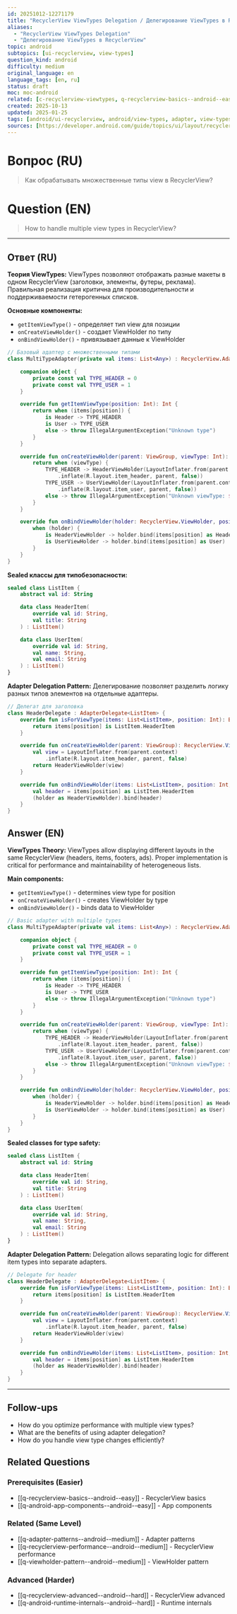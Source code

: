 ```yaml
---
id: 20251012-12271179
title: "RecyclerView ViewTypes Delegation / Делегирование ViewTypes в RecyclerView"
aliases:
  - "RecyclerView ViewTypes Delegation"
  - "Делегирование ViewTypes в RecyclerView"
topic: android
subtopics: [ui-recyclerview, view-types]
question_kind: android
difficulty: medium
original_language: en
language_tags: [en, ru]
status: draft
moc: moc-android
related: [c-recyclerview-viewtypes, q-recyclerview-basics--android--easy, q-adapter-patterns--android--medium]
created: 2025-10-13
updated: 2025-01-25
tags: [android/ui-recyclerview, android/view-types, adapter, view-types, design-patterns, difficulty/medium]
sources: [https://developer.android.com/guide/topics/ui/layout/recyclerview]
---
```


# Вопрос (RU)
> Как обрабатывать множественные типы view в RecyclerView?

# Question (EN)
> How to handle multiple view types in RecyclerView?

---

## Ответ (RU)

**Теория ViewTypes:**
ViewTypes позволяют отображать разные макеты в одном RecyclerView (заголовки, элементы, футеры, реклама). Правильная реализация критична для производительности и поддерживаемости гетерогенных списков.

**Основные компоненты:**
- `getItemViewType()` - определяет тип view для позиции
- `onCreateViewHolder()` - создает ViewHolder по типу
- `onBindViewHolder()` - привязывает данные к ViewHolder

```kotlin
// Базовый адаптер с множественными типами
class MultiTypeAdapter(private val items: List<Any>) : RecyclerView.Adapter<RecyclerView.ViewHolder>() {

    companion object {
        private const val TYPE_HEADER = 0
        private const val TYPE_USER = 1
    }

    override fun getItemViewType(position: Int): Int {
        return when (items[position]) {
            is Header -> TYPE_HEADER
            is User -> TYPE_USER
            else -> throw IllegalArgumentException("Unknown type")
        }
    }

    override fun onCreateViewHolder(parent: ViewGroup, viewType: Int): RecyclerView.ViewHolder {
        return when (viewType) {
            TYPE_HEADER -> HeaderViewHolder(LayoutInflater.from(parent.context)
                .inflate(R.layout.item_header, parent, false))
            TYPE_USER -> UserViewHolder(LayoutInflater.from(parent.context)
                .inflate(R.layout.item_user, parent, false))
            else -> throw IllegalArgumentException("Unknown viewType: $viewType")
        }
    }

    override fun onBindViewHolder(holder: RecyclerView.ViewHolder, position: Int) {
        when (holder) {
            is HeaderViewHolder -> holder.bind(items[position] as Header)
            is UserViewHolder -> holder.bind(items[position] as User)
        }
    }
}
```

**Sealed классы для типобезопасности:**
```kotlin
sealed class ListItem {
    abstract val id: String

    data class HeaderItem(
        override val id: String,
        val title: String
    ) : ListItem()

    data class UserItem(
        override val id: String,
        val name: String,
        val email: String
    ) : ListItem()
}
```

**Adapter Delegation Pattern:**
Делегирование позволяет разделить логику разных типов элементов на отдельные адаптеры.

```kotlin
// Делегат для заголовка
class HeaderDelegate : AdapterDelegate<ListItem> {
    override fun isForViewType(items: List<ListItem>, position: Int): Boolean {
        return items[position] is ListItem.HeaderItem
    }

    override fun onCreateViewHolder(parent: ViewGroup): RecyclerView.ViewHolder {
        val view = LayoutInflater.from(parent.context)
            .inflate(R.layout.item_header, parent, false)
        return HeaderViewHolder(view)
    }

    override fun onBindViewHolder(items: List<ListItem>, position: Int, holder: RecyclerView.ViewHolder) {
        val header = items[position] as ListItem.HeaderItem
        (holder as HeaderViewHolder).bind(header)
    }
}
```

## Answer (EN)

**ViewTypes Theory:**
ViewTypes allow displaying different layouts in the same RecyclerView (headers, items, footers, ads). Proper implementation is critical for performance and maintainability of heterogeneous lists.

**Main components:**
- `getItemViewType()` - determines view type for position
- `onCreateViewHolder()` - creates ViewHolder by type
- `onBindViewHolder()` - binds data to ViewHolder

```kotlin
// Basic adapter with multiple types
class MultiTypeAdapter(private val items: List<Any>) : RecyclerView.Adapter<RecyclerView.ViewHolder>() {

    companion object {
        private const val TYPE_HEADER = 0
        private const val TYPE_USER = 1
    }

    override fun getItemViewType(position: Int): Int {
        return when (items[position]) {
            is Header -> TYPE_HEADER
            is User -> TYPE_USER
            else -> throw IllegalArgumentException("Unknown type")
        }
    }

    override fun onCreateViewHolder(parent: ViewGroup, viewType: Int): RecyclerView.ViewHolder {
        return when (viewType) {
            TYPE_HEADER -> HeaderViewHolder(LayoutInflater.from(parent.context)
                .inflate(R.layout.item_header, parent, false))
            TYPE_USER -> UserViewHolder(LayoutInflater.from(parent.context)
                .inflate(R.layout.item_user, parent, false))
            else -> throw IllegalArgumentException("Unknown viewType: $viewType")
        }
    }

    override fun onBindViewHolder(holder: RecyclerView.ViewHolder, position: Int) {
        when (holder) {
            is HeaderViewHolder -> holder.bind(items[position] as Header)
            is UserViewHolder -> holder.bind(items[position] as User)
        }
    }
}
```

**Sealed classes for type safety:**
```kotlin
sealed class ListItem {
    abstract val id: String

    data class HeaderItem(
        override val id: String,
        val title: String
    ) : ListItem()

    data class UserItem(
        override val id: String,
        val name: String,
        val email: String
    ) : ListItem()
}
```

**Adapter Delegation Pattern:**
Delegation allows separating logic for different item types into separate adapters.

```kotlin
// Delegate for header
class HeaderDelegate : AdapterDelegate<ListItem> {
    override fun isForViewType(items: List<ListItem>, position: Int): Boolean {
        return items[position] is ListItem.HeaderItem
    }

    override fun onCreateViewHolder(parent: ViewGroup): RecyclerView.ViewHolder {
        val view = LayoutInflater.from(parent.context)
            .inflate(R.layout.item_header, parent, false)
        return HeaderViewHolder(view)
    }

    override fun onBindViewHolder(items: List<ListItem>, position: Int, holder: RecyclerView.ViewHolder) {
        val header = items[position] as ListItem.HeaderItem
        (holder as HeaderViewHolder).bind(header)
    }
}
```

---

## Follow-ups

- How do you optimize performance with multiple view types?
- What are the benefits of using adapter delegation?
- How do you handle view type changes efficiently?

## Related Questions

### Prerequisites (Easier)
- [[q-recyclerview-basics--android--easy]] - RecyclerView basics
- [[q-android-app-components--android--easy]] - App components

### Related (Same Level)
- [[q-adapter-patterns--android--medium]] - Adapter patterns
- [[q-recyclerview-performance--android--medium]] - RecyclerView performance
- [[q-viewholder-pattern--android--medium]] - ViewHolder pattern

### Advanced (Harder)
- [[q-recyclerview-advanced--android--hard]] - RecyclerView advanced
- [[q-android-runtime-internals--android--hard]] - Runtime internals
